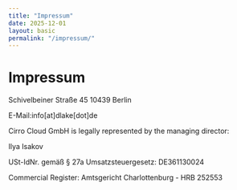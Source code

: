 ```yaml
---
title: "Impressum"
date: 2025-12-01
layout: basic
permalink: "/impressum/"
---
```

# Impressum

Schivelbeiner Straße 45
10439 Berlin

E-Mail:info[at]dlake[dot]de

Cirro Cloud GmbH is legally represented by the managing director:

Ilya Isakov

USt-IdNr. gemäß § 27a Umsatzsteuergesetz: DE361130024

Commercial Register: Amtsgericht Charlottenburg - HRB 252553
